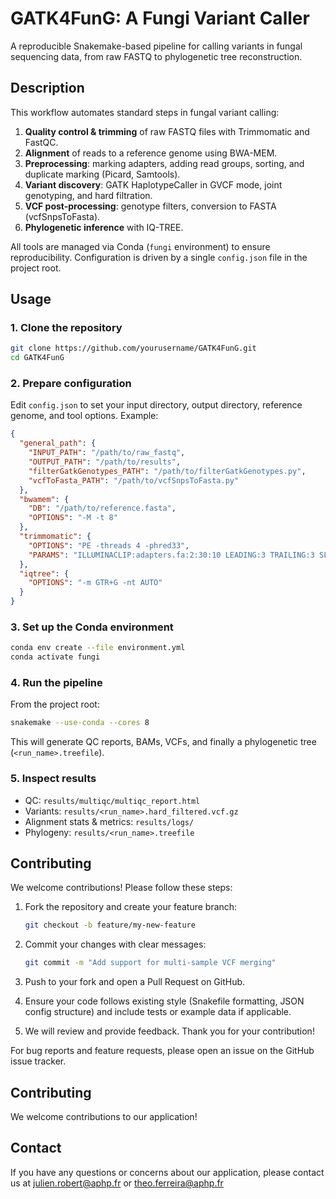 # GATK4FunG: A Fungi Variant Caller

A reproducible Snakemake-based pipeline for calling variants in fungal sequencing data, from raw FASTQ to phylogenetic tree reconstruction.

## Description

This workflow automates standard steps in fungal variant calling:

1. **Quality control & trimming** of raw FASTQ files with Trimmomatic and FastQC.
2. **Alignment** of reads to a reference genome using BWA-MEM.
3. **Preprocessing**: marking adapters, adding read groups, sorting, and duplicate marking (Picard, Samtools).
4. **Variant discovery**: GATK HaplotypeCaller in GVCF mode, joint genotyping, and hard filtration.
5. **VCF post-processing**: genotype filters, conversion to FASTA (vcfSnpsToFasta).
6. **Phylogenetic inference** with IQ-TREE.

All tools are managed via Conda (`fungi` environment) to ensure reproducibility. Configuration is driven by a single `config.json` file in the project root.

## Usage

### 1. Clone the repository

```bash
git clone https://github.com/yourusername/GATK4FunG.git
cd GATK4FunG
```

### 2. Prepare configuration

Edit `config.json` to set your input directory, output directory, reference genome, and tool options. Example:

```json
{
  "general_path": {
    "INPUT_PATH": "/path/to/raw_fastq",
    "OUTPUT_PATH": "/path/to/results",
    "filterGatkGenotypes_PATH": "/path/to/filterGatkGenotypes.py",
    "vcfToFasta_PATH": "/path/to/vcfSnpsToFasta.py"
  },
  "bwamem": {
    "DB": "/path/to/reference.fasta",
    "OPTIONS": "-M -t 8"
  },
  "trimmomatic": {
    "OPTIONS": "PE -threads 4 -phred33",
    "PARAMS": "ILLUMINACLIP:adapters.fa:2:30:10 LEADING:3 TRAILING:3 SLIDINGWINDOW:4:15 MINLEN:36"
  },
  "iqtree": {
    "OPTIONS": "-m GTR+G -nt AUTO"
  }
}
```

### 3. Set up the Conda environment

```bash
conda env create --file environment.yml
conda activate fungi
```

### 4. Run the pipeline

From the project root:

```bash
snakemake --use-conda --cores 8
```

This will generate QC reports, BAMs, VCFs, and finally a phylogenetic tree (`<run_name>.treefile`).

### 5. Inspect results

* QC: `results/multiqc/multiqc_report.html`
* Variants: `results/<run_name>.hard_filtered.vcf.gz`
* Alignment stats & metrics: `results/logs/`
* Phylogeny: `results/<run_name>.treefile`

## Contributing

We welcome contributions! Please follow these steps:

1. Fork the repository and create your feature branch:

   ```bash
   git checkout -b feature/my-new-feature
   ```
2. Commit your changes with clear messages:

   ```bash
   git commit -m "Add support for multi-sample VCF merging"
   ```
3. Push to your fork and open a Pull Request on GitHub.
4. Ensure your code follows existing style (Snakefile formatting, JSON config structure) and include tests or example data if applicable.
5. We will review and provide feedback. Thank you for your contribution!

For bug reports and feature requests, please open an issue on the GitHub issue tracker.


## Contributing

We welcome contributions to our application! 

## Contact

If you have any questions or concerns about our application, please contact us at julien.robert@aphp.fr or theo.ferreira@aphp.fr

